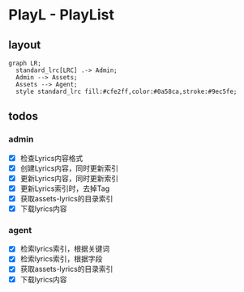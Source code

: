 # PlayL - PlayList

## layout

```mermaid
graph LR;
  standard_lrc[LRC] .-> Admin;
  Admin --> Assets;
  Assets --> Agent;
  style standard_lrc fill:#cfe2ff,color:#0a58ca,stroke:#9ec5fe;
```

## todos

### admin

- [x] 检查Lyrics内容格式
- [x] 创建Lyrics内容，同时更新索引
- [x] 更新Lyrics内容，同时更新索引
- [x] 更新Lyrics索引时，去掉Tag
- [x] 获取assets-lyrics的目录索引
- [x] 下载lyrics内容

### agent

- [x] 检索lyrics索引，根据关键词
- [x] 检索lyrics索引，根据字段
- [x] 获取assets-lyrics的目录索引
- [x] 下载lyrics内容
